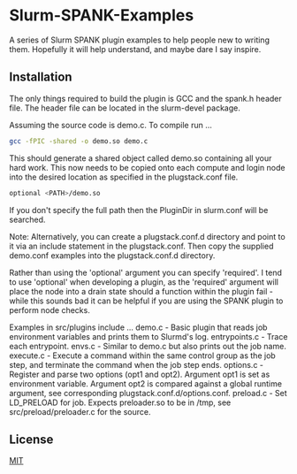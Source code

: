 # Slurm-SPANK-Examples
A series of Slurm SPANK plugin examples to help people new to writing them. Hopefully it will help understand, and maybe dare I say inspire.

## Installation
The only things required to build the plugin is GCC and the spank.h header file. The header file can be located in the slurm-devel package.

Assuming the source code is demo.c. To compile run ...
```bash
gcc -fPIC -shared -o demo.so demo.c
```
This should generate a shared object called demo.so containing all your hard work. This now needs to be copied onto each compute and login node into the desired location as specified in the plugstack.conf file.
```bash
optional <PATH>/demo.so
```
If you don't specify the full path then the PluginDir in slurm.conf will be searched.

Note: Alternatively, you can create a plugstack.conf.d directory and point to it via an include statement in the plugstack.conf. Then copy the supplied demo.conf examples into the plugstack.conf.d directory.

Rather than using the 'optional' argument you can specify 'required'. I tend to use 'optional' when developing a plugin, as the 'required' argument will place the node into a drain state should a function within the plugin fail - while this sounds bad it can be helpful if you are using the SPANK plugin to perform node checks.

Examples in src/plugins include ...
demo.c        - Basic plugin that reads job environment variables and prints them to Slurmd's log.
entrypoints.c - Trace each entrypoint.
envs.c        - Similar to demo.c but also prints out the job name.
execute.c     - Execute a command within the same control group as the job step, and terminate the command when the job step ends.
options.c     - Register and parse two options (opt1 and opt2). Argument opt1 is set as environment variable. Argument opt2 is compared against a global runtime argument, see corresponding plugstack.conf.d/options.conf.
preload.c     - Set LD_PRELOAD for job. Expects preloader.so to be in /tmp, see src/preload/preloader.c for the source.

## License
[MIT](https://github.com/UEA-RSCS/Slurm-SPANK-Examples/blob/main/LICENSE)
